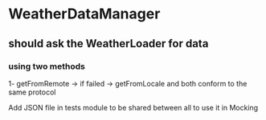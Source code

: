 # WeatherDataManager
## should ask the WeatherLoader for data 
### using two methods 
1- getFromRemote -> if failed -> getFromLocale and both conform to the same protocol 


Add JSON file in tests module to be shared between all to use it in Mocking 
